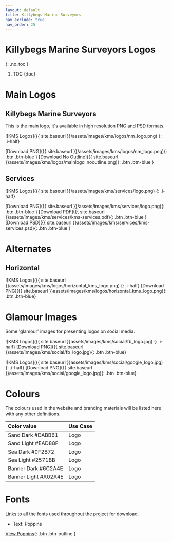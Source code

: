 ```yaml
---
layout: default
title: Killybegs Marine Surveyors
nav_exclude: true
nav_order: 25
---
```


# Killybegs Marine Surveyors Logos
{: .no_toc }

1. TOC
{:toc}

# Main Logos

## Killybegs Marine Surveyors

This is the main logo, it's available in high resolution PNG and PSD formats.

![KMS Logos]({{ site.baseurl }}/assets/images/kms/logos/nm_logo.png)
{: .i-half}

[Download PNG]({{ site.baseurl }}/assets/images/kms/logos/nm_logo.png){: .btn .btn-blue }
[Download No Outline]({{ site.baseurl }}assets/images/kms/logos/mainlogo_nooutline.png){: .btn .btn-blue }

## Services

![KMS Logos]({{ site.baseurl }}/assets/images/kms/services/logo.png)
{: .i-half}

[Download PNG]({{ site.baseurl }}/assets/images/kms/services/logo.png){: .btn .btn-blue }
[Download PDF]({{ site.baseurl }}assets/images/kms/services/kms-services.pdf){: .btn .btn-blue }
[Download PSD]({{ site.baseurl }}assets/images/kms/services/kms-services.psd){: .btn .btn-blue }

# Alternates

## Horizontal

![KMS Logos]({{ site.baseurl }}assets/images/kms/logos/horizontal_kms_logo.png)
{: .i-half}
[Download PNG]({{ site.baseurl }}assets/images/kms/logos/horizontal_kms_logo.png){: .btn .btn-blue}

# Glamour Images

Some 'glamour' images for presenting logos on social media.

![KMS Logos]({{ site.baseurl }}assets/images/kms/social/fb_logo.jpg)
{: .i-half}
[Download PNG]({{ site.baseurl }}assets/images/kms/social/fb_logo.jpg){: .btn .btn-blue}

![KMS Logos]({{ site.baseurl }}assets/images/kms/social/google_logo.jpg)
{: .i-half}
[Download PNG]({{ site.baseurl }}assets/images/kms/social/google_logo.jpg){: .btn .btn-blue}

# Colours

The colours used in the website and branding materials will be listed here with any other definitions.

| Color value                                                                                                         | Use Case |
| :------------------------------------------------------------------------------------------------------------------ | :------- |
| <span class="d-inline-block p-2 mr-1 v-align-middle" style="background-color:#DABB61 " ></span> Sand Dark #DABB61   | Logo     |
| <span class="d-inline-block p-2 mr-1 v-align-middle" style="background-color:#EAD88F " ></span> Sand Light #EAD88F  | Logo     |
| <span class="d-inline-block p-2 mr-1 v-align-middle" style="background-color:#0F2B72" ></span> Sea Dark #0F2B72     | Logo     |
| <span class="d-inline-block p-2 mr-1 v-align-middle" style="background-color:#2571BB" ></span> Sea Light #2571BB    | Logo     |
| <span class="d-inline-block p-2 mr-1 v-align-middle" style="background-color:#6C2A4E" ></span> Banner Dark #6C2A4E  | Logo     |
| <span class="d-inline-block p-2 mr-1 v-align-middle" style="background-color:#A02A4E" ></span> Banner Light #A02A4E | Logo     |

# Fonts

Links to all the fonts used throughout the project for download.

-   Text: Poppins

[View Poppins](https://fonts.google.com/specimen/Poppins){: .btn .btn-outline }
